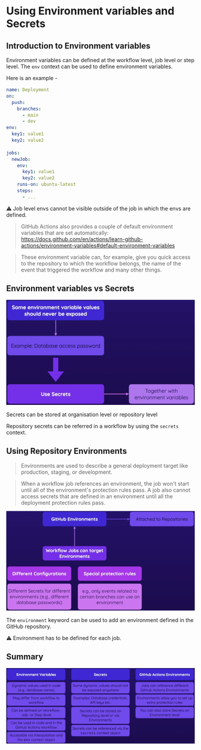 # Using Environment variables and Secrets

## Introduction to Environment variables

Environment variables can be defined at the workflow level, job level or step level. The `env` context can be used to define environment variables. 

Here is an example -

```yaml
name: Deployment
on:
  push:
    branches:
      - main
      - dev
env:
  key1: value1
  key2: value2

jobs:
  newJob:
    env:
      key1: value1
      key2: value2
    runs-on: ubuntu-latest
    steps:
      - ...
```
:warning: Job level envs cannot be visible outside of the job in which the envs are defined.

> GitHub Actions also provides a couple of default environment variables that are set automatically: https://docs.github.com/en/actions/learn-github-actions/environment-variables#default-environment-variables

> These environment variable can, for example, give you quick access to the repository to which the workflow belongs, the name of the event that triggered the workflow and many other things.

## Environment variables vs Secrets

<p align="center"><img src ="images/envs-vs-secrets.png" /></p>

Secrets can be stored at organisation level or repository level

Repository secrets can be referred in a workflow by using the `secrets` context.

## Using Repository Environments

> Environments are used to describe a general deployment target like production, staging, or development. 

> When a workflow job references an environment, the job won't start until all of the environment's protection rules pass. A job also cannot access secrets that are defined in an environment until all the deployment protection rules pass.

<p align="center"><img src ="images/repo-envs.png" /></p>

The `environment` keyword can be used to add an environment defined in the GitHub repository.

:warning: Environment has to be defined for each job.

## Summary

<p align="center"><img src ="images/summary.png" /></p>
